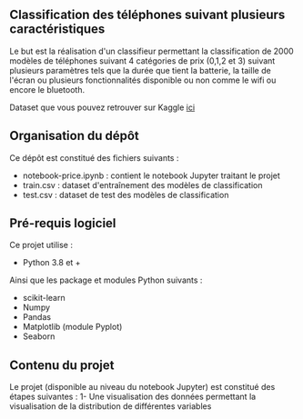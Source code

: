 ## Classification des téléphones suivant plusieurs caractéristiques
Le but est la réalisation d'un classifieur permettant la classification de 2000 modèles de téléphones suivant 4 catégories de prix (0,1,2 et 3) suivant plusieurs paramètres tels que la durée que tient la batterie, la taille de l'écran ou plusieurs fonctionnalités disponible ou non comme le wifi ou encore le bluetooth. 


Dataset que vous pouvez retrouver sur Kaggle [ici]("https://www.kaggle.com/iabhishekofficial/mobile-price-classification")
## Organisation du dépôt 
Ce dépôt est constitué des fichiers suivants : 
- notebook-price.ipynb : contient le notebook Jupyter traitant le projet
- train.csv : dataset d'entraînement des modèles de classification
- test.csv : dataset de test des modèles de classification

## Pré-requis logiciel
Ce projet utilise : 
- Python 3.8 et +

Ainsi que les package et modules Python suivants : 
- scikit-learn
- Numpy
- Pandas
- Matplotlib (module Pyplot)
- Seaborn 

## Contenu du projet 
Le projet (disponible au niveau du notebook Jupyter) est constitué des étapes suivantes : 
1- Une visualisation des données permettant la visualisation de la distribution de différentes variables